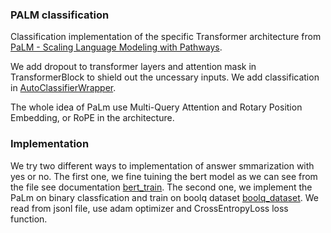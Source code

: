 ### PALM classification

Classification implementation of the specific Transformer architecture from <a href="https://ai.googleblog.com/2022/04/pathways-language-model-palm-scaling-to.html">PaLM - Scaling Language Modeling with Pathways</a>.

We add dropout to transformer layers and attention mask in TransformerBlock to shield out the uncessary inputs. We add classification in [AutoClassifierWrapper](../modeling_palm.py).

The whole idea of PaLm use Multi-Query Attention and Rotary Position Embedding, or RoPE in the architecture.

### Implementation

We try two different ways to implementation of answer smmarization with yes or no. The first one, we fine tuining the bert model as we can see from the file see documentation [bert_train](bert_train.ipynb). The second one, we implement the PaLm on binary classfication and train on boolq dataset [boolq_dataset](../../datasets/boolq/train.jsonl). We read from jsonl file, use adam optimizer and CrossEntropyLoss loss function.